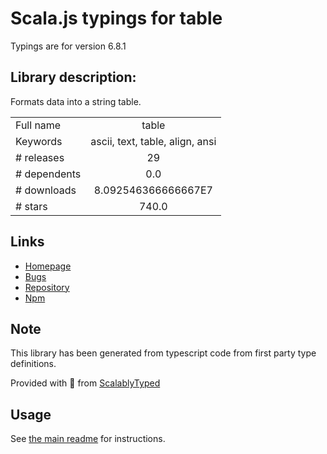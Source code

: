 
# Scala.js typings for table

Typings are for version 6.8.1

## Library description:
Formats data into a string table.

|                    |                 |
| ------------------ | :-------------: |
| Full name          | table |
| Keywords           | ascii, text, table, align, ansi |
| # releases         | 29 |
| # dependents       | 0.0 |
| # downloads        | 8.092546366666667E7 |
| # stars            | 740.0 |

## Links
- [Homepage](https://github.com/gajus/table#readme)
- [Bugs](https://github.com/gajus/table/issues)
- [Repository](https://github.com/gajus/table)
- [Npm](https://www.npmjs.com/package/table)
    


## Note
This library has been generated from typescript code from first party type definitions.

Provided with :purple_heart: from [ScalablyTyped](https://github.com/oyvindberg/ScalablyTyped)

## Usage
See [the main readme](../../readme.md) for instructions.


